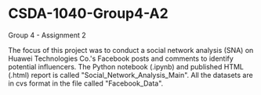 # CSDA-1040-Group4-A2
Group 4 - Assignment 2

The focus of this project was to conduct a social network analysis (SNA) on Huawei Technologies Co.'s Facebook posts and comments to identify potential influencers.
The Python notebook (.ipynb) and published HTML (.html) report is called "Social_Network_Analysis_Main". All the datasets are in cvs format in the file called "Facebook_Data".
